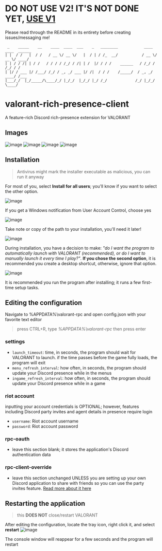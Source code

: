 # DO NOT USE V2! IT'S NOT DONE YET, [USE V1](https://github.com/colinhartigan/valorant-rpc/releases/)

Please read through the README in its entirety before creating issues/messaging me!

```
 _    _____    __    ____  ____  ___    _   ________            ____  ____  ______
| |  / /   |  / /   / __ \/ __ \/   |  / | / /_  __/           / __ \/ __ \/ ____/
| | / / /| | / /   / / / / /_/ / /| | /  |/ / / /    ______   / /_/ / /_/ / /     
| |/ / ___ |/ /___/ /_/ / _, _/ ___ |/ /|  / / /    /_____/  / _, _/ ____/ /___   
|___/_/  |_/_____/\____/_/ |_/_/  |_/_/ |_/ /_/             /_/ |_/_/    \____/   
```

# valorant-rich-presence-client
 
A feature-rich Discord rich-presence extension for VALORANT


## Images
![image](https://user-images.githubusercontent.com/42125428/112060312-64764e80-8b33-11eb-843b-2bb457b39a31.png)
![image](https://user-images.githubusercontent.com/42125428/112060125-22e5a380-8b33-11eb-9bbe-5cc9fa5605df.png)
![image](https://user-images.githubusercontent.com/42125428/112060228-4c063400-8b33-11eb-9701-1ff403d7b916.png)
![image](https://user-images.githubusercontent.com/42125428/112060347-73f59780-8b33-11eb-8881-27d291ff9eac.png)


## Installation
> Antivirus might mark the installer executable as malicious, you can run it anyway

For most of you, select **Install for all users**; you'll know if you want to select the other option.

![image](https://user-images.githubusercontent.com/42125428/112061391-d13e1880-8b34-11eb-9b69-c81d43f080b8.png)

If you get a Windows notification from User Account Control, choose yes

![image](https://user-images.githubusercontent.com/42125428/112061494-f16dd780-8b34-11eb-9ffd-c8910cb7c254.png)

Take note or copy of the path to your installation, you'll need it later!

![image](https://user-images.githubusercontent.com/42125428/112061608-1f531c00-8b35-11eb-8a1b-4ae1931bf9eb.png)

During installation, you have a decision to make: *"do I want the program to automatically launch with VALORANT (recommended), or do I want to manually launch it every time I play?"*. 
**If you chose the second option**, it is recommended you create a desktop shortcut, otherwise, ignore that option.

![image](https://user-images.githubusercontent.com/42125428/112061652-309c2880-8b35-11eb-9144-b90a0d73be44.png)

It is recommended you run the program after installing; it runs a few first-time setup tasks.


## Editing the configuration
Navigate to %APPDATA%\valorant-rpc and open config.json with your favorite text editor
> press CTRL+R, type *%APPDATA%\valorant-rpc* then press enter

### settings

- `launch_timeout`: time, in seconds, the program should wait for VALORANT to launch. if the time passes before the game fully loads, the program will exit
- `menu_refresh_interval`: how often, in seconds, the program should update your Discord presence while in the menus
- `ingame_refresh_interval`: how often, in seconds, the program should update your Discord presence while in a game 

### riot account

inputting your account credentials is OPTIONAL; however, features including Discord party invites and agent details in presence require login
- `username`: Riot account username
- `password`: Riot account password

### rpc-oauth
- leave this section blank; it stores the application's Discord authentication data

### rpc-client-override
- leave this section unchanged UNLESS you are setting up your own Discord application to share with friends so you can use the party invites feature. [Read more about it here](https://github.com/colinhartigan/valorant-rpc/wiki)


## Restarting the application
> this **DOES NOT** close/restart VALORANT

After editing the configuration, locate the tray icon, right click it, and select **restart**
![image](https://user-images.githubusercontent.com/42125428/112065554-3268ea80-8b3b-11eb-928a-9cdb92b9dbb1.png)

The console window will reappear for a few seconds and the program will restart
